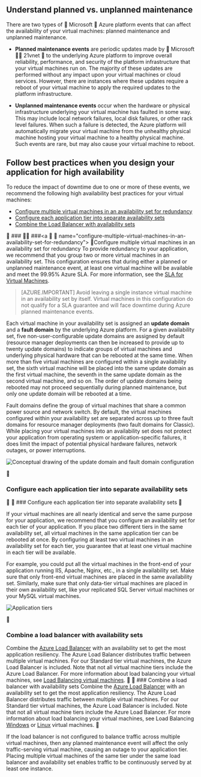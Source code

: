 ## Understand planned vs. unplanned maintenance
There are two types of  Microsoft  Azure platform events that can affect the availability of your virtual machines: planned maintenance and unplanned maintenance.

- **Planned maintenance events** are periodic updates made by  Microsoft  21vnet  to the underlying Azure platform to improve overall reliability, performance, and security of the platform infrastructure that your virtual machines run on. The majority of these updates are performed without any impact upon your virtual machines or cloud services. However, there are instances where these updates require a reboot of your virtual machine to apply the required updates to the platform infrastructure.

- **Unplanned maintenance events** occur when the hardware or physical infrastructure underlying your virtual machine has faulted in some way. This may include local network failures, local disk failures, or other rack level failures. When such a failure is detected, the Azure platform will automatically migrate your virtual machine from the unhealthy physical machine hosting your virtual machine to a healthy physical machine. Such events are rare, but may also cause your virtual machine to reboot.

## Follow best practices when you design your application for high availability
To reduce the impact of downtime due to one or more of these events, we recommend the following high availability best practices for your virtual machines:

* [Configure multiple virtual machines in an availability set for redundancy]
* [Configure each application tier into separate availability sets]
* [Combine the Load Balancer with availability sets]


 ###  ###<a   name="configure-multiple-virtual-machines-in-an-availability-set-for-redundancy"></a>  Configure multiple virtual machines in an availability set for redundancy
To provide redundancy to your application, we recommend that you group two or more virtual machines in an availability set. This configuration ensures that during either a planned or unplanned maintenance event, at least one virtual machine will be available and meet the 99.95% Azure SLA. For more information, see the [SLA for Virtual Machines](https://azure.microsoft.com/support/legal/sla/virtual-machines/).

> [AZURE.IMPORTANT] Avoid leaving a single instance virtual machine in an availability set by itself. Virtual machines in this configuration do not qualify for a SLA guarantee and will face downtime during Azure planned maintenance events.

Each virtual machine in your availability set is assigned an **update domain** and a **fault domain** by the underlying Azure platform. For a given availability set, five non-user-configurable update domains are assigned by default (resource manager deployments can then be increased to provide up to twenty update domains) to indicate groups of virtual machines and underlying physical hardware that can be rebooted at the same time. When more than five virtual machines are configured within a single availability set, the sixth virtual machine will be placed into the same update domain as the first virtual machine, the seventh in the same update domain as the second virtual machine, and so on. The order of update domains being rebooted may not proceed sequentially during planned maintenance, but only one update domain will be rebooted at a time.

Fault domains define the group of virtual machines that share a common power source and network switch. By default, the virtual machines configured within your availability set are separated across up to three fault domains for resource manager deployments (two fault domains for Classic). While placing your virtual machines into an availability set does not protect your application from operating system or application-specific failures, it does limit the impact of potential physical hardware failures, network outages, or power interruptions.

<!--Image reference-->
   ![Conceptual drawing of the update domain and fault domain configuration](./media/virtual-machines-common-manage-availability/ud-fd-configuration.png)



### Configure each application tier into separate availability sets


###<a name="configure-each-application-tier-into-separate-availability-sets"></a> Configure each application tier into separate availability sets


If your virtual machines are all nearly identical and serve the same purpose for your application, we recommend that you configure an availability set for each tier of your application.  If you place two different tiers in the same availability set, all virtual machines in the same application tier can be rebooted at once. By configuring at least two virtual machines in an availability set for each tier, you guarantee that at least one virtual machine in each tier will be available.

For example, you could put all the virtual machines in the front-end of your application running IIS, Apache, Nginx, etc., in a single availability set. Make sure that only front-end virtual machines are placed in the same availability set. Similarly, make sure that only data-tier virtual machines are placed in their own availability set, like your replicated SQL Server virtual machines or your MySQL virtual machines.

<!--Image reference-->
   ![Application tiers](./media/virtual-machines-common-manage-availability/application-tiers.png)



### Combine a load balancer with availability sets
Combine the [Azure Load Balancer](/documentation/articles/load-balancer-overview/) with an availability set to get the most application resiliency. The Azure Load Balancer distributes traffic between multiple virtual machines. For our Standard tier virtual machines, the Azure Load Balancer is included. Note that not all virtual machine tiers include the Azure Load Balancer. For more information about load balancing your virtual machines, see [Load Balancing  virtual machines](/documentation/articles/virtual-machines-linux-load-balance/).


###<a name="combine-the-load-balancer-with-availability-sets"></a> Combine a load balancer with availability sets
Combine the [Azure Load Balancer](/documentation/articles/load-balancer-overview/) with an availability set to get the most application resiliency. The Azure Load Balancer distributes traffic between multiple virtual machines. For our Standard tier virtual machines, the Azure Load Balancer is included. Note that not all virtual machine tiers include the Azure Load Balancer. For more information about load balancing your virtual machines, see Load Balancing [Windows](/documentation/articles/virtual-machines-windows-load-balance/) or [Linux](/documentation/articles/virtual-machines-linux-load-balance/) virtual machines.


If the load balancer is not configured to balance traffic across multiple virtual machines, then any planned maintenance event will affect the only traffic-serving virtual machine, causing an outage to your application tier. Placing multiple virtual machines of the same tier under the same load balancer and availability set enables traffic to be continuously served by at least one instance.

 

<!-- Link references -->
[Configure multiple virtual machines in an availability set for redundancy]: #configure-multiple-virtual-machines-in-an-availability-set-for-redundancy
[Configure each application tier into separate availability sets]: #configure-each-application-tier-into-separate-availability-sets
[Combine the Load Balancer with availability sets]: #combine-the-load-balancer-with-availability-sets
[Avoid single instance virtual machines in availability sets]: #avoid-single-instance-virtual-machines-in-availability-sets

